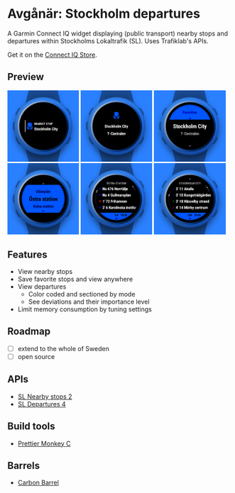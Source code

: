 # Avgånär: Stockholm departures

A Garmin Connect IQ widget displaying (public transport) nearby stops and departures within Stockholms Lokaltrafik (SL). Uses Trafiklab's APIs.

Get it on the [Connect IQ Store](https://apps.garmin.com/en-GB/apps/a96ddb52-3edd-4298-8348-5bd818376a2a).

## Preview

<p><img src="presentation/view-glance.png" width="32%" /> <img src="presentation/view-preview.png" width="32%" /> <img src="presentation/view-stops-nearby.png" width="32%" /> <img src="presentation/view-stops-favorites.png" width="32%" /> <img src="presentation/view-departures-bus.png" width="32%" /> <img src="presentation/view-departures-metro.png" width="32%" /> </p>

## Features

- View nearby stops
- Save favorite stops and view anywhere
- View departures
  - Color coded and sectioned by mode
  - See deviations and their importance level
- Limit memory consumption by tuning settings

## Roadmap

- [ ] extend to the whole of Sweden
- [ ] open source

## APIs

- [SL Nearby stops 2](https://www.trafiklab.se/api/trafiklab-apis/sl/nearby-stops-2/)
- [SL Departures 4](https://www.trafiklab.se/api/trafiklab-apis/sl/departures-4/)

## Build tools

- [Prettier Monkey C](https://github.com/markw65/prettier-extension-monkeyc)

## Barrels

- [Carbon Barrel](https://github.com/felwal/carbon-barrel)
